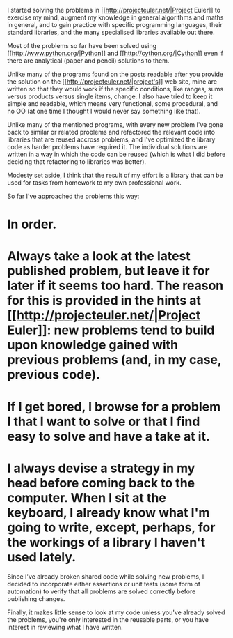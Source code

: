 I started solving the problems in [[http://projecteuler.net/|Project Euler]] to exercise my mind, augment my knowledge in general algorithms and maths in general, and to gain practice with specific programming languages, their standard libraries, and the many specialised libraries available out there.

Most of the problems so far have been solved using [[http://www.python.org/|Python]] and [[http://cython.org/|Cython]] even if there are analytical (paper and pencil) solutions to them.

Unlike many of the programs found on the posts readable after you provide the solution on the [[http://projecteuler.net/|project's]] web site, mine are written so that they would work if the specific conditions, like ranges, sums versus products versus single items, change. I also have tried to keep it simple and readable, which means very functional, some procedural, and no OO (at one time I thought I would never say something like that).

Unlike many of the mentioned programs, with every new problem I've gone back to similar or related problems and refactored the relevant code into libraries that are reused accross problems, and I've optimized the library code as harder problems have required it. The individual solutions are written in a way in which the code can be reused (which is what I did before deciding that refactoring to libraries was better).

Modesty set aside, I think that the result of my effort is a library that can be used for tasks from homework to my own professional work.

So far I've approached the problems this way:

# In order.
# Always take a look at the latest published problem, but leave it for later if it seems too hard. The reason for this is provided in the hints at [[http://projecteuler.net/|Project Euler]]: new problems tend to build upon knowledge gained with previous problems (and, in my case, previous code).
# If I get bored, I browse for a problem I that I want to solve or that I find easy to solve and have a take at it.
# I always devise a strategy in my head before coming back to the computer. When I sit at the keyboard, I already know what I'm going to write, except, perhaps, for the workings of a library I haven't used lately.

Since I've already broken shared code while solving new problems, I decided to incorporate either assertions or unit tests (some form of automation) to verify that all problems are solved correctly before publishing changes.

Finally, it makes little sense to look at my code unless you've already solved the problems, you're only interested in the reusable parts, or you have interest in reviewing what I have written.
